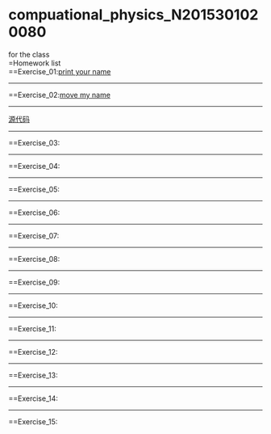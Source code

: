 # compuational_physics_N2015301020080
for the class  
=Homework list  
==Exercise_01:[print your name](temp.py)
***
==Exercise_02:[move my name](http://note.youdao.com/noteshare?id=0ed58c300db5637a73b56ea108ef5eae)
***
[源代码](exercise_02.py)
***
==Exercise_03:
***
==Exercise_04:
***
==Exercise_05:
***
==Exercise_06:
***
==Exercise_07:
***
==Exercise_08:
***
==Exercise_09:
***
==Exercise_10:
***
==Exercise_11:
***
==Exercise_12:
***
==Exercise_13:
***
==Exercise_14:
***
==Exercise_15:

